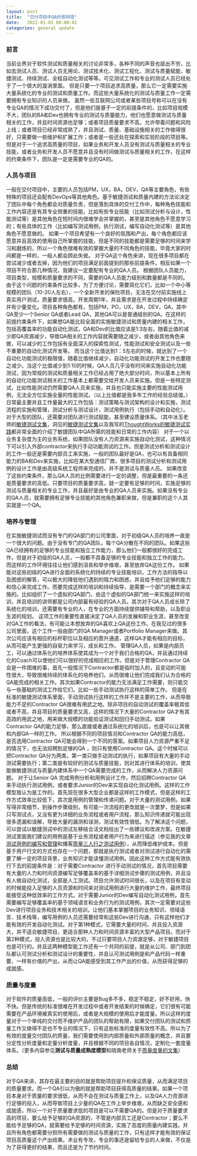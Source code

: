 ```yaml
---
layout: post
title:  "交付项目中QA的思辨悟"
date:   2022-01-01 00:00:01
categories: general update
---
```


### 前言

当前业界对于软件测试和质量相关的讨论非常多，各种不同的声音也层出不穷，比如去测试人员、测试人员无用论、测试技术化、测试工程化、测试与质量赋能、敏捷测试、持续测试、全程自动化测试等等。可见测试工作和专业的测试人员已经处于了一个很大的漩涡里面。
但是只要一个项目追求高质量，那么它一定需要实施大量系统化的专业的测试和质量工作。而这些大量系统化的测试与质量工作一定需要拥有专业知识的人员来做。
虽然一些互联网公司或者某些项目号称可以在没有专业QA的情况下成功交付了，但是他们是基于一定的前提条件的，比如项目规模不大，团队的BA和Dev也拥有专业的测试与质量能力，他们也愿意做测试与质量相关的工作，并且时间资源也足够；或者项目质量要求不高，允许带着问题和风险上线；或者项目已经非常成熟了，并且测试、质量、基础设施相关的工作做得很好，只需要做一些维护和扩展工作；或者是一些还处在探索和实验阶段的项目等。
但是对于一个追求高质量的项目，如果业务和开发人员没有测试与质量相关的专业技能，或者业务和开发人员不愿意并且没有时间做测试与质量相关的工作，在这样的约束条件下，团队是一定是需要专业的QA的。 

### 人员与项目

一般在交付项目中，主要的人员包括PM，UX，BA，DEV，QA等主要角色，有些特殊的项目还会配有DevOps等其他角色。基于敏捷测试和质量内建的方法论决定了团队中每个角色都会对质量负责，但是落到具体的交付工作中，每种角色技能和工作内容还是有其专业侧重的技能，比如有些专业技能（比如测试分析与设计，性能测试等）是其他角色在短时间内很难学会并掌握的，甚至是其他角色不愿意学习的；有些具体的工作（比如编写测试用例，执行测试，编写自动化测试等）是其他角色不愿意做的。
如果一个项目希望有一个良好的氛围和产出，每个角色都应该愿意并且高效的使用自己所掌握的技能，但是不同的技能都是需要足够的时间来学习和磨炼的，所以一个角色很难有效的掌握大量的不同角色的技能，毕竟大家的时间都是一样的，一般人都会顾此失彼。
对于QA这个角色来讲，现在很多项目都在尝试减少或者去掉，因为他们的项目满足前面提到的那些前提条件。相反如果一个项目不符合那几种情况，我建议一定要配有专业的QA人员。
根据团队人员能力，项目类型，规模和质量要求的不同，需要的QA人员能力级别和数量都是不同的。由于这个问题的约束条件比较多，为了方便讨论，需要简化它们，比如一个中小等规模的团队（10-20人左右），一个全新开发的保险项目，无法在交付前实施线上真实用户测试，质量要求很高，开发周期1年，并且需求是在开发过程中持续确定并有少量变化。项目各种角色都有，包括PM，PO，UX，BA，DEV，QA，其中QA至少一个Senior QA或者Lead QA，其他QA可以是普通级别的QA。在这样的前提约束条件下，如果想QA能比较全面的实施敏捷测试和质量内建的相关工作，包括高覆盖率的功能自动化测试，QA和Dev的比值应该是1:3左右，随着比值的减少即QA资源减少，导致QA相关的工作内容就需要随之减少，或者由其他角色来做，可以减少的工作包括有全面深入的探索性测试，性能测试和安全测试以及一些不重要的自动化测试开发等。
而当这个比值达到1：5左右的时候，就达到了一个自动化功能测试的极限值，随着比值继续减少，自动化功能测试的开发工作也要随之减少。当这个比值减少到1:10的时候，QA人员几乎没有时间来实施自动化功能测试，因为常规的测试和质量相关工作已经占用了绝大部分时间，所以基本上所有的自动化功能测试相关的工作基本上都需要交给开发人员来实施。但是一些特定测试，比如性能测试仍然需要QA人员来实施，并且也只能实施主要的性能测试用例，无法全方位实施全量的性能测试。（以上比值都是我多年工作的经验总结值。）
日常最主要并且工作量最大的工作包括：测试策略与测试架构的设计和实施，测试流程的实施和管理，测试分析与测试设计，测试用例执行（包括手动和自动化）。对于大型的团队，还需要对团队进行测试赋能，甚至建设质量体系。（其中冰玉老师的[敏捷测试文集](https://www.bylinzi.com/category/agile/agile-testing/)，洞见的[敏捷测试文集](https://insights.thoughtworks.cn/?s=敏捷测试)以及我写的[ThoughtWorks的敏捷测试实践](http://twranman.github.io/general/update/2019/10/01/我的敏捷测试实践.html)都非常全面的介绍了敏捷团队中QA所需的技能和日常的工作内容）
对于一个以业务复杂度为主的业务系统，如果团队没有人力资源来实施自动化测试，这种情况下可以引入外部contractor来执行手动功能测试的工作。但是测试分析和测试设计的工作一般还是需要内部员工来实施，一般的团队最好是QA，也可以有具备相同能力的BA和Dev来实施，比如在某大型通信厂商，很多项目的测试分析和测试用例的设计工作是由高级系统工程师来完成的，并不是测试与质量人员。
如果改变了这些约束条件，那么QA人员的比例需要进行一定的调整，但是最重要的一条还是质量要求的高低。只要项目的质量要求高，就一定要有足够的时间，实施足够的测试与质量相关的专业工作，并且最好是由专业的QA人员来实施。如果没有专业的QA人员，就需要拥有足够专业技能的其他角色兼职来做，但是兼职的这个人其实就是一个QA。

### 培养与管理

在实施敏捷测试而没有专门的QA部门的公司里面，对于初级QA人员的培养一直是一个很大的问题。由于没有专门的QA团队，每个QA分散在不同的团队。如果这些QA已经拥有的足够的专业技能和独立工作能力，那么他们一般都很好的完成工作，但是对于初级的QA人员，一般都不具备足够的专业技能和独立工作的能力。而这样的工作环境往往让他们感到沮丧和举步维艰，甚至放弃QA这份工作。
如果能对这些初级的QA进行全面的系统化的持续的专业技能培训，工作方法的指导以及困惑的解答，可以极大的降低他们遇到的阻力和困惑，并且给予他们足够的能力和信心来完成工作。而要完成这样的培训和持续指导，是需要一个部门的概念来实施的。比如组织了一个虚拟的QA部门，由这个虚拟的QA部门统一来实施这样的培训，并且培训的讲师都是公司内部最有经验的QA人员。其次对于QA人员成长除了系统化的培训，还需要有专业的人，在专业的方面持续提供辅导和帮助，以及职业生涯的规划。
这项工作的重要性直接决定了QA人员的发展和职业生涯，甚至改变对QA工作的看法，有可能让本想放弃的QA喜欢上QA这份工作。在我见过的很多公司里面，这个工作一般由部门的QA Manager或者Portfolio Manager来做。其次公司应该有相应的标杆职位以及相应的晋升通道，这样QA才能有相应的目标，从而可能产生更强的自驱力来学习，成长和工作。
管理QA人员，如果是内部员工，可以通过体系化的培养体系使其成为一个对于我们合格的QA，并且通过持续化的Coach可以使他们可以很好的完成相应的工作。但是对于管理Contractor QA会是一件困难的事，首先一般情况下Contractor都是临时加入的，且变动的可能性很大，导致很难持续的体系化的培养他们，从而很难让他们完成我们认为合格的QA能完成的相关工作。其次如果Contractor的能力无法满足工作需要，则只能交与一些基础的测试工作给它们，比如一些手动测试执行这样的简单工作。
但是在标准的敏捷测试体系里面，手动测试执行这样的工作并不是主要的工作，从而导致能力不足的Contractor QA很难有用武之地。除非项目的自动测试的覆盖率极其低或者不高，并且项目的质量要求又高，这样的情况下大量的Contractor QA才有其高效的用武之地，用来做大规模的功能验证测试和回归手动测试。如果Contractor QA的能力足够，那么直接或者通过系统化的培训后，也是可以让其做和内部QA一样的工作。
所以根据不同的项目情况和Contractor QA的能力高低，是否选用Contractor QA可能会得到一个不同的答案。如果项目人力资源严重不足的情况下，也无法招聘到足够的QA ，则只有使用Contractor QA。这个时候可以把Contractor QA分为两类，第一类只做手动测试的执行，如果项目有大量的手动测试需要执行；第二类是有较好的测试与质量技能，则对其进行体系的培训，使其能做敏捷测试与质量内建体系中一个QA需要完成的工作，从而解决人力资源问题。
对于让Senior QA 完成用例分析和用例设计工作，然后招聘Contractor QA来手动执行测试用例，或者要求Junior的Dev来实现自动化测试用例。这样的工作模型我认为是工作的。首先现在很多大型企业都是这样的工作模式，但是这样的工作方式效率比较低下，其次是用例的管理和传递问题。对于大量的测试用例，如果写得非常细节，到操作步骤级别，有可能一次流程的更改就是一次噩梦，但是如果只写测试点，又没有更为详细的业务流程或者用户流程，那么知识传递就可能出现很多遗漏和误解，导致大量的漏测和误测，测试有效性很低。为了解决这个问题，可以尝试以敏捷测试中的测试左移结合活文档给出了一些建议和改进方案。在敏捷测试里面我们建议的用例是基于业务流程或者用户行为来进行描述（参见我的文章[测试用例的编写和管理](http://twranman.github.io/general/update/2020/11/05/TestCaseAnalysisDesignManagement.html)和播客[质量三人行之测试用例](http://xima.tv/1_peLTsq?_sonic=0)），从而降低维护成本。但是基于用户行文的方式也存在一个问题，那就是执行测试或者对测试进行自动化的需要了解一定的项目背景，业务知识才能读懂测试用例。因此这种工作方式能有效执行下去的前提条件是：对于需要Contractor 进行手动测试的情况，首先项目需要有大量的人力和时间资源编写足够覆盖率的基于详细测试步骤的测试用例，并且没有人做自动化测试，全部是人工测试。项目允许测试时间很长，以及在项目有变动的时候能投入足够的人员资源和时间来对测试用例进行大量的维护工作，最终项目能接受这种低效率的工作方式。对于需要Junior的Dev编写自动化测试用例，首先需要编写足够覆盖率的基于领域语言和业务行为的测试用例，其次一定需要对这些Dev进行项目业务和技术相关的培训，让他们基本掌握项目的业务知识、领域语言、技术栈等，编写用例的人员还需要经常和这些Dev进行沟通，只有这样他们才能有效的开发自动化测试。对于第1种模式，它需要大量的时间，并且投入资源大，并不适合敏捷项目，更适合那种人力和时间资源丰富的大型产品项目。而对于第2种模式，投入资源也是比较大的，不过只要项目人力资源足够，对于敏捷项目也是可行的。并且这两种模型能工作还有一个共同的前提，就是从公司、部门到团队都认可测试分析和测试设计的重要性，并且认可测试用例是和产品代码一样重要、一样有价值的产出，从而让QA能感受到其工作产出的价值，从而获得足够的成就感。

### 质量与度量

对于软件的质量高低，一般的评价主要是Bug多不多，稳定不稳定，好不好用，快不快。但是传统的标准很难在开发过程中或者开发结束的时候确定，它们很有可能需要在产品环境被真实的使用后，或者是大规模的使用后才能度量。所以这样的度量对于一个单纯的交付而不维护产品的团队的帮助有限，如果交付团队的测试和质量工作又做得不足也不专业的情况下，只有这些标准的度量有效性不高。所以为了有效的度量交付团队的质量，我们需要使用到内部质量和外部质量的概念，并且要分定性分析度量和定量分析度量，并且根据不同的项目各自情况，定制化一套度量体系。（更多内容参见**测试与质量成熟度模型**和晓南老师关于[质量度量的文集](https://qualityfocus.club/index)）
### 总结

对于QA来讲，其存在最主要的目的就是帮助项目提升和保证质量，从而满足项目的质量要求。而一个QA引以为傲的就是帮助项目获得高质量的结果。如果一个项目本身对于质量的要求很低，从而不会在测试与质量工作上，以及QA人力资源进行足够的投入，从而导致项目上少量的QA在工作上举步维艰，从而缺乏安全感和成就感，所以一个对于质量要求低的项目是可以不需要QA的。但是对于质量要求高的项目，要么给予足够的QA资源的，不管是内部员工还是Contractor；要么不能给予足够的QA，就需要给予足够的时间资源，实施了高度的质量内建实践，并且所有角色都需要分担所有需要做的测试与质量的工作，只有这样才能有效的保证项目高质量这个产出结果。术业有专攻，专业的事还是留给专业的人来做，不仅是为了获得更好的结果，而且还是为了节约时间。